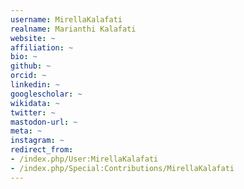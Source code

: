 ```yaml
---
username: MirellaKalafati
realname: Marianthi Kalafati
website: ~
affiliation: ~
bio: ~
github: ~
orcid: ~
linkedin: ~
googlescholar: ~
wikidata: ~
twitter: ~
mastodon-url: ~
meta: ~
instagram: ~
redirect_from:
- /index.php/User:MirellaKalafati
- /index.php/Special:Contributions/MirellaKalafati
---
```

